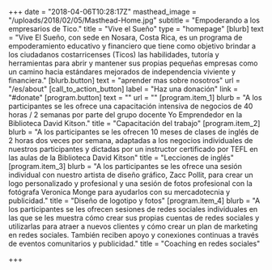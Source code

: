 +++
date = "2018-04-06T10:28:17Z"
masthead_image = "/uploads/2018/02/05/Masthead-Home.jpg"
subtitle = "Empoderando a los empresarios de Tico."
title = "Vive el Sueño"
type = "homepage"
[blurb]
text = "Vive El Sueño, con sede en Nosara, Costa Rica, es un programa de empoderamiento educativo y financiero que tiene como objetivo brindar a los ciudadanos costarricenses (Ticos) las habilidades, tutoría y herramientas para abrir y mantener sus propias pequeñas empresas como un camino hacia estándares mejorados de independencia viviente y financiera."
[blurb.button]
text = "aprender mas sobre nosotros"
url = "/es/about"
[call_to_action_button]
label = "Haz una donación"
link = "#donate"
[program.button]
text = ""
url = ""
[program.item_1]
blurb = "A los participantes se les ofrece una capacitación intensiva de negocios de 40 horas / 2 semanas por parte del grupo docente Yo Emprendedor en la Biblioteca David Kitson."
title = "Capacitación del trabajo"
[program.item_2]
blurb = "A los participantes se les ofrecen 10 meses de clases de inglés de 2 horas dos veces por semana, adaptadas a los negocios individuales de nuestros participantes y dictadas por un instructor certificado por TEFL en las aulas de la Biblioteca David Kitson"
title = "Lecciones de inglés"
[program.item_3]
blurb = "A los participantes se les ofrece una sesión individual con nuestro artista de diseño gráfico, Zacc Pollit, para crear un logo personalizado y profesional y una sesión de fotos profesional con la fotógrafa Veronica Monge para ayudarlos con su mercadotecnia y publicidad."
title = "Diseño de logotipo y fotos"
[program.item_4]
blurb = "A los participantes se les ofrecen sesiones de redes sociales individuales en las que se les muestra cómo crear sus propias cuentas de redes sociales y utilizarlas para atraer a nuevos clientes y cómo crear un plan de marketing en redes sociales. También reciben apoyo y conexiones continuas a través de eventos comunitarios y publicidad."
title = "Coaching en redes sociales"

+++
